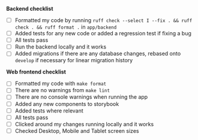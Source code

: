 <!---
Please describe the pull request below.
If it closes an issue, make sure to write "closes #1234"
If there is an issue but it isn't completely closed, still refer to the issue number, eg. "part of #1234"
--->


<!---
Checklists - you can remove one that is not applicable (ie. remove backend checklist if you only worked on the web frontend)
If you need help with any of these, please ask :)
--->
**Backend checklist**
- [ ] Formatted my code by running `ruff check --select I --fix . && ruff check . && ruff format .` in `app/backend`
- [ ] Added tests for any new code or added a regression test if fixing a bug
- [ ] All tests pass
- [ ] Run the backend locally and it works
- [ ] Added migrations if there are any database changes, rebased onto `develop` if necessary for linear migration history

**Web frontend checklist**
- [ ] Formatted my code with `make format`
- [ ] There are no warnings from `make lint`
- [ ] There are no console warnings when running the app
- [ ] Added any new components to storybook
- [ ] Added tests where relevant
- [ ] All tests pass
- [ ] Clicked around my changes running locally and it works
- [ ] Checked Desktop, Mobile and Tablet screen sizes

<!---
Remember to request review from couchers-org/web, couchers-org/backend or an individual.
Once your code is approved, remember to merge it if you have write access
--->

